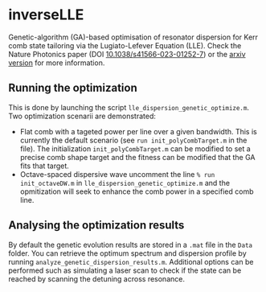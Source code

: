 # inverseLLE
Genetic-algorithm (GA)-based optimisation of resonator dispersion for Kerr comb state tailoring via the Lugiato-Lefever Equation (LLE). Check the Nature Photonics paper (DOI [10.1038/s41566-023-01252-7](https://doi.org/10.1038/s41566-023-01252-7)) or the [arxiv version](https://arxiv.org/abs/2209.10294) for more information.

## Running the optimization
This is done by launching the script `lle_dispersion_genetic_optimize.m`.
Two optimization scenarii are demonstrated:

* Flat comb with a tageted power per line over a given bandwidth. This is currently the default scenario (see `run init_polyCombTarget.m` in the file). The initialization `init_polyCombTarget.m` can be modified to set a precise comb shape target and the fitness can be modified that the GA fits that target.
* Octave-spaced dispersive wave uncomment the line `% run init_octaveDW.m` in `lle_dispersion_genetic_optimize.m` and the opmitization will seek to enhance the comb power in a specified comb line.

## Analysing the optimization results
By default the genetic evolution results are stored in a `.mat` file in the `Data` folder. You can retrieve the optimum spectrum and dispersion profile by running `analyze_genetic_dispersion_results.m`. Additional options can be performed such as simulating a laser scan to check if the state can be reached by scanning the detuning across resonance.
